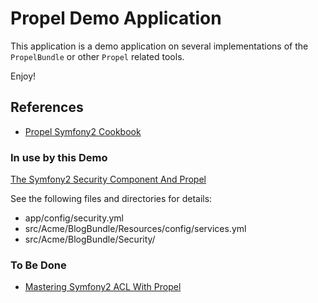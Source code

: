 # Propel Demo Application

This application is a demo application on several implementations of the `PropelBundle`
or other `Propel` related tools.

Enjoy!

## References

* [Propel Symfony2 Cookbook]

### In use by this Demo

[The Symfony2 Security Component And Propel]

See the following files and directories for details:

* app/config/security.yml
* src/Acme/BlogBundle/Resources/config/services.yml
* src/Acme/BlogBundle/Security/

### To Be Done

* [Mastering Symfony2 ACL With Propel]

[Propel Symfony2 Cookbook]: http://www.propelorm.org/cookbook/symfony2/
[The Symfony2 Security Component And Propel]: http://www.propelorm.org/cookbook/symfony2/the-symfony2-security-component-and-propel.html
[Mastering Symfony2 ACL With Propel]: http://www.propelorm.org/cookbook/symfony2/mastering-symfony2-acl-with-propel.html
